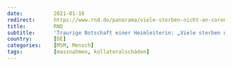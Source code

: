 ```yaml
---
date:          2021-01-16
redirect:      https://www.rnd.de/panorama/viele-sterben-nicht-an-corona-sondern-an-der-isolation-B4CP4FB2E5B5BIDQ3PISC6RGT4.html
title:         RND
subtitle:      'Traurige Botschaft einer Heimleiterin: „Viele sterben nicht an Corona, sondern an der Isolation“'
country:       [DE]
categories:    [MSM, Mensch]
tags:          [massnahmen, kollateralschäden]
---
```

